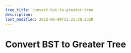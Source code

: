```yaml
---
tree_title: convert-bst-to-greater-tree
description: 
last_modified: 2022-06-09T21:23:28.2328
---
```


# Convert BST to Greater Tree
